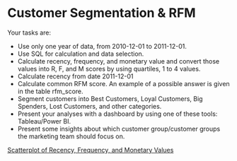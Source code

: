 # Customer Segmentation & RFM

Your tasks are:
- Use only one year of data, from 2010-12-01 to 2011-12-01.
- Use SQL for calculation and data selection.
- Calculate recency, frequency, and monetary value and convert those values into R, F, and M scores by using quartiles, 1 to 4 values. 
- Calculate recency from date 2011-12-01
- Calculate common RFM score. An example of a possible answer is given in the table rfm_score.
- Segment customers into Best Customers, Loyal Customers, Big Spenders, Lost Customers, and other categories.
- Present your analyses with a dashboard by using one of these tools: Tableau/Power BI.
- Present some insights about which customer group/customer groups the marketing team should focus on.

[Scatterplot of Recency, Frequency, and Monetary Values](https://public.tableau.com/views/RFM_Analysis_17470173719130/CustomerSegmentScatterplotusingRecencyFrequencyandMonetaryValues?:language=en-US&:sid=&:redirect=auth&:display_count=n&:origin=viz_share_link)
